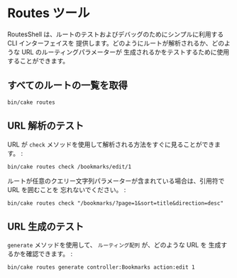 # Routes ツール

RoutesShell は、ルートのテストおよびデバッグのためにシンプルに利用する CLI インターフェイスを
提供します。どのようにルートが解析されるか、どのような URL のルーティングパラメーターが
生成されるかをテストするために使用することができます。

## すべてのルートの一覧を取得

    bin/cake routes

## URL 解析のテスト

URL が `check` メソッドを使用して解析される方法をすぐに見ることができます。 :

    bin/cake routes check /bookmarks/edit/1

ルートが任意のクエリー文字列パラメーターが含まれている場合は、引用符で URL を囲むことを
忘れないでください。 :

    bin/cake routes check "/bookmarks/?page=1&sort=title&direction=desc"

## URL 生成のテスト

`generate` メソッドを使用して、 `ルーティング配列` が、どのような URL を
生成するかを確認できます。 :

    bin/cake routes generate controller:Bookmarks action:edit 1
